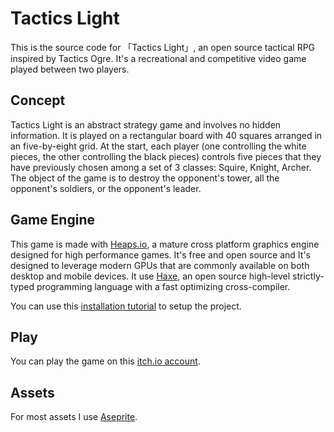 # Tactics Light

This is the source code for 「Tactics Light」, an open source tactical RPG inspired by Tactics Ogre. It's a recreational and competitive video game played between two players.

## Concept

Tactics Light is an abstract strategy game and involves no hidden information. It is played on a rectangular board with 40 squares arranged in an five-by-eight grid. At the start, each player (one controlling the white pieces, the other controlling the black pieces) controls five pieces that they have previously chosen among a set of 3 classes: Squire, Knight, Archer. The object of the game is to destroy the opponent's tower, all the opponent's soldiers, or the opponent's leader.

## Game Engine

This game is made with [Heaps.io](https://heaps.io/), a mature cross platform graphics engine designed for high performance games. It's free and open source and It's designed to leverage modern GPUs that are commonly available on both desktop and mobile devices. It use [Haxe](https://haxe.org/), an open source high-level strictly-typed programming language with a fast optimizing cross-compiler.

You can use this [installation tutorial](https://heaps.io/documentation/installation.html) to setup the project.

## Play

You can play the game on this [itch.io account](https://aslan85.itch.io/tactics-light).

## Assets

For most assets I use [Aseprite](https://www.aseprite.org/).